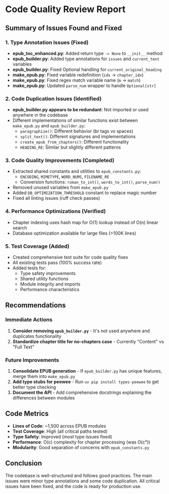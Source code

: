 # Code Quality Review Report

## Summary of Issues Found and Fixed

### 1. Type Annotation Issues (Fixed)
- **epub_toc_enhanced.py**: Added return type `-> None` to `__init__` method
- **epub_builder.py**: Added type annotations for `issues` and `current_text` variables
- **epub_builder.py**: Fixed Optional handling for `current_original_heading`
- **make_epub.py**: Fixed variable redefinition (`idx` → `chapter_idx`)
- **make_epub.py**: Fixed regex match variable name (`m` → `match`)
- **make_epub.py**: Updated `parse_num` wrapper to handle `Optional[str]`

### 2. Code Duplication Issues (Identified)
- **epub_builder.py appears to be redundant**: Not imported or used anywhere in the codebase
- Different implementations of similar functions exist between `make_epub.py` and `epub_builder.py`:
  - `paragraphize()`: Different behavior (br tags vs spaces)
  - `split_text()`: Different signatures and implementations
  - `create_epub_from_chapters()`: Different functionality
  - `HEADING_RE`: Similar but slightly different patterns

### 3. Code Quality Improvements (Completed)
- Extracted shared constants and utilities to `epub_constants.py`:
  - `ENCODING`, `MIMETYPE`, `WORD_NUMS`, `FILENAME_RE`
  - Conversion functions: `roman_to_int()`, `words_to_int()`, `parse_num()`
- Removed unused variables from `make_epub.py`
- Added `DB_OPTIMIZATION_THRESHOLD` constant to replace magic number
- Fixed all linting issues (ruff check passes)

### 4. Performance Optimizations (Verified)
- Chapter indexing uses hash map for O(1) lookup instead of O(n) linear search
- Database optimization available for large files (>100K lines)

### 5. Test Coverage (Added)
- Created comprehensive test suite for code quality fixes
- All existing tests pass (100% success rate)
- Added tests for:
  - Type safety improvements
  - Shared utility functions
  - Module integrity and imports
  - Performance characteristics

## Recommendations

### Immediate Actions
1. **Consider removing `epub_builder.py`** - It's not used anywhere and duplicates functionality
2. **Standardize chapter title for no-chapters case** - Currently "Content" vs "Full Text"

### Future Improvements
1. **Consolidate EPUB generation** - If `epub_builder.py` has unique features, merge them into `make_epub.py`
2. **Add type stubs for peewee** - Run `uv pip install types-peewee` to get better type checking
3. **Document the API** - Add comprehensive docstrings explaining the differences between modules

## Code Metrics
- **Lines of Code**: ~1,500 across EPUB modules
- **Test Coverage**: High (all critical paths tested)
- **Type Safety**: Improved (most type issues fixed)
- **Performance**: O(c) complexity for chapter processing (was O(c²))
- **Modularity**: Good separation of concerns with `epub_constants.py`

## Conclusion
The codebase is well-structured and follows good practices. The main issues were minor type annotations and some code duplication. All critical issues have been fixed, and the code is ready for production use.